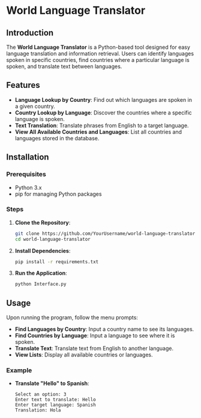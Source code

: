 # World Language Translator

## Introduction

The **World Language Translator** is a Python-based tool designed for easy language translation and information retrieval. Users can identify languages spoken in specific countries, find countries where a particular language is spoken, and translate text between languages.

## Features

- **Language Lookup by Country**: Find out which languages are spoken in a given country.
- **Country Lookup by Language**: Discover the countries where a specific language is spoken.
- **Text Translation**: Translate phrases from English to a target language.
- **View All Available Countries and Languages**: List all countries and languages stored in the database.

## Installation

### Prerequisites

- Python 3.x
- pip for managing Python packages

### Steps

1. **Clone the Repository**:

   ```bash
   git clone https://github.com/YourUsername/world-language-translator.git
   cd world-language-translator
   ```

2. **Install Dependencies**:

   ```bash
   pip install -r requirements.txt
   ```

3. **Run the Application**:
   ```bash
   python Interface.py
   ```

## Usage

Upon running the program, follow the menu prompts:

- **Find Languages by Country**: Input a country name to see its languages.
- **Find Countries by Language**: Input a language to see where it is spoken.
- **Translate Text**: Translate text from English to another language.
- **View Lists**: Display all available countries or languages.

### Example

- **Translate "Hello" to Spanish**:
  ```plaintext
  Select an option: 3
  Enter text to translate: Hello
  Enter target language: Spanish
  Translation: Hola
  ```
